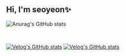 ## Hi, I'm seoyeon✨

<!--
**yeon55/yeon55** is a ✨ _special_ ✨ repository because its `README.md` (this file) appears on your GitHub profile.

Here are some ideas to get you started:

- 🔭 I’m currently working on ...
- 🌱 I’m currently learning ...
- 👯 I’m looking to collaborate on ...
- 🤔 I’m looking for help with ...
- 💬 Ask me about ...
- 📫 How to reach me: ...
- 😄 Pronouns: ...
- ⚡ Fun fact: ...
-->
![Anurag's GitHub stats](https://github-readme-stats.vercel.app/api?username=yeon55&show_icons=true&theme=monokai)

<br/>

[![Velog's GitHub stats](https://velog-readme-stats.vercel.app/api/badge?name=hahan)](https://velog.io/@hahan) 
[![Velog's GitHub stats](https://velog-readme-stats.vercel.app/api?name=hahan)](https://github.com/hahan/velog-readme-stats)
